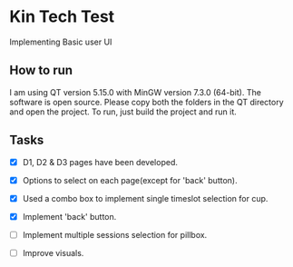 # Kin Tech Test
Implementing Basic user UI


## How to run

I am using QT version 5.15.0 with MinGW version 7.3.0 (64-bit). The software is open source. Please copy both the folders in the QT directory and open the project. To run, just build the project and run it.


## Tasks 

- [x] D1, D2 & D3 pages have been developed.
- [x] Options to select on each page(except for 'back' button).
- [x] Used a combo box to implement single timeslot selection for cup.
- [x] Implement 'back' button.
- [ ] Implement multiple sessions selection for pillbox.
- [ ] Improve visuals.



